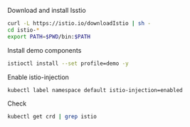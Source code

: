 Download and install Isstio

```bash
curl -L https://istio.io/downloadIstio | sh -
cd istio-*
export PATH=$PWD/bin:$PATH
```

Install demo components

```bash
istioctl install --set profile=demo -y
```

Enable istio-injection

```bash
kubectl label namespace default istio-injection=enabled
```


Check

```bash
kubectl get crd | grep istio
```
